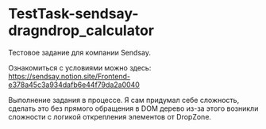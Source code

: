 # TestTask-sendsay-dragndrop_calculator

Тестовое задание для компании Sendsay.

Ознакомиться с условиями можно здесь: https://sendsay.notion.site/Frontend-e378a45c3a934dafb6e44f79da2a0040

Выполнение задания в процессе. 
Я сам придумал себе сложность, сделать это без прямого обращения в DOM дерево из-за этого возникли сложности с логикой открепления элементов от DropZone.
